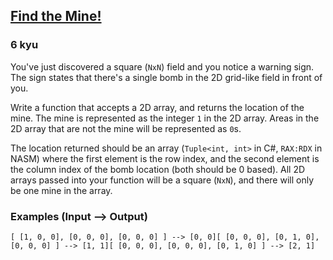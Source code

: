 <h2><a href=https://www.codewars.com/kata/528d9adf0e03778b9e00067e/train/javascript target="_blank">Find the Mine!</a></h2><h3>6 kyu</h3><p>You've just discovered a square (<code>NxN</code>) field and you notice a warning sign. The sign states that there's a single bomb in the 2D grid-like field in front of you. </p><p>Write a function that accepts a 2D array, and returns the location of the mine. The mine is represented as the integer <code>1</code> in the 2D array. Areas in the 2D array that are not the mine will be represented as <code>0</code>s. </p><p>The location returned should be an array (<code>Tuple&lt;int, int&gt;</code> in C#, <code>RAX:RDX</code> in NASM) where the first element is the row index, and the second element is the column index of the bomb location (both should be 0 based). All 2D arrays passed into your function will be a square (<code>NxN</code>), and there will only be one mine in the array.</p><h3 id="examples-input----output">Examples (Input --&gt; Output)</h3><pre><code class="language-javascript">[ [<span class="cm-number">1</span>, <span class="cm-number">0</span>, <span class="cm-number">0</span>], [<span class="cm-number">0</span>, <span class="cm-number">0</span>, <span class="cm-number">0</span>], [<span class="cm-number">0</span>, <span class="cm-number">0</span>, <span class="cm-number">0</span>] ] <span class="cm-operator">--&gt;</span> [<span class="cm-number">0</span>, <span class="cm-number">0</span>][ [<span class="cm-number">0</span>, <span class="cm-number">0</span>, <span class="cm-number">0</span>], [<span class="cm-number">0</span>, <span class="cm-number">1</span>, <span class="cm-number">0</span>], [<span class="cm-number">0</span>, <span class="cm-number">0</span>, <span class="cm-number">0</span>] ] <span class="cm-operator">--&gt;</span> [<span class="cm-number">1</span>, <span class="cm-number">1</span>][ [<span class="cm-number">0</span>, <span class="cm-number">0</span>, <span class="cm-number">0</span>], [<span class="cm-number">0</span>, <span class="cm-number">0</span>, <span class="cm-number">0</span>], [<span class="cm-number">0</span>, <span class="cm-number">1</span>, <span class="cm-number">0</span>] ] <span class="cm-operator">--&gt;</span> [<span class="cm-number">2</span>, <span class="cm-number">1</span>]</code></pre>